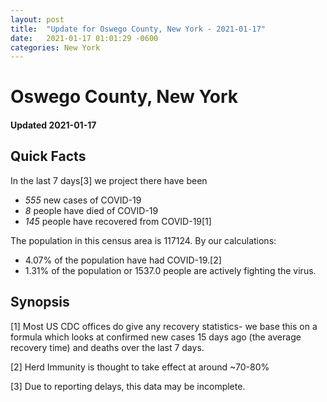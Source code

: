 ```yaml
---
layout: post
title:  "Update for Oswego County, New York - 2021-01-17"
date:   2021-01-17 01:01:29 -0600
categories: New York
---
```


# Oswego County, New York
#### Updated 2021-01-17

## Quick Facts

In the last 7 days[3] we project there have been
- *555* new cases of COVID-19
- *8* people have died of COVID-19
- *145* people have recovered from COVID-19[1]

The population in this census area is 117124. By our calculations:
- 4.07% of the population have had COVID-19.[2]
- 1.31% of the population or 1537.0 people are actively fighting the virus.

## Synopsis




[1] Most US CDC offices do give any recovery statistics- we base this on a formula which looks at confirmed new cases
15 days ago (the average recovery time) and deaths over the last 7 days.

[2] Herd Immunity is thought to take effect at around ~70-80%

[3] Due to reporting delays, this data may be incomplete.
 
    